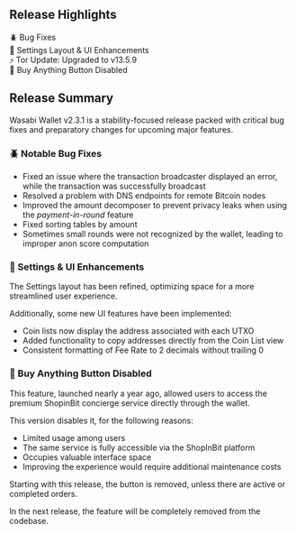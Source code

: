 ## Release Highlights
🪲 Bug Fixes  
💫 Settings Layout & UI Enhancements  
⤴️ Tor Update: Upgraded to v13.5.9  
🚫 Buy Anything Button Disabled  

## Release Summary
Wasabi Wallet v2.3.1 is a stability-focused release packed with critical bug fixes and preparatory changes for upcoming major features.

### 🪲 Notable Bug Fixes
- Fixed an issue where the transaction broadcaster displayed an error, while the transaction was successfully broadcast
- Resolved a problem with DNS endpoints for remote Bitcoin nodes
- Improved the amount decomposer to prevent privacy leaks when using the _payment-in-round_ feature
- Fixed sorting tables by amount
- Sometimes small rounds were not recognized by the wallet, leading to improper anon score computation

### 💫 Settings & UI Enhancements
The Settings layout has been refined, optimizing space for a more streamlined user experience.

Additionally, some new UI features have been implemented:
- Coin lists now display the address associated with each UTXO
- Added functionality to copy addresses directly from the Coin List view
- Consistent formatting of Fee Rate to 2 decimals without trailing 0

### 🚫 Buy Anything Button Disabled
This feature, launched nearly a year ago, allowed users to access the premium ShopinBit concierge service directly through the wallet.

This version disables it, for the following reasons:
- Limited usage among users
- The same service is fully accessible via the ShopInBit platform
- Occupies valuable interface space
- Improving the experience would require additional maintenance costs


Starting with this release, the button is removed, unless there are active or completed orders.

In the next release, the feature will be completely removed from the codebase.
